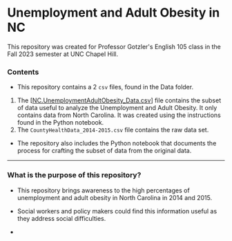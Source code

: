 # Unemployment and Adult Obesity in NC
This repository was created for Professor Gotzler's English 105 class in the Fall 2023 semester at UNC Chapel Hill.
### Contents
- This repository contains a 2 `csv` files, found in the Data folder.
1. The [[NC.UnemploymentAdultObesity_Data.csv](url)] file contains the subset of data useful to analyze the Unemployment and Adult Obesity. It only contains data from North Carolina. It was created using the instructions found in the Python notebook. 
2. The `CountyHealthData_2014-2015.csv` file contains the raw data set.
- The repository also includes the Python notebook that documents the process for crafting the subset of data from the original data.
--- 
### What is the purpose of this repository?
- This repository brings awareness to the high percentages of unemployment and adult obesity in North Carolina in 2014 and 2015.
- Social workers and policy makers could find this information useful as they address social difficulties.

- 
